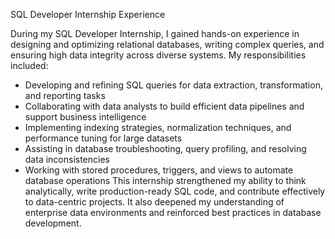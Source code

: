 SQL Developer Internship Experience

During my SQL Developer Internship, I gained hands-on experience in designing and optimizing relational databases, writing complex queries, and ensuring high data integrity across diverse systems. My responsibilities included:
- Developing and refining SQL queries for data extraction, transformation, and reporting tasks
- Collaborating with data analysts to build efficient data pipelines and support business intelligence
- Implementing indexing strategies, normalization techniques, and performance tuning for large datasets
- Assisting in database troubleshooting, query profiling, and resolving data inconsistencies
- Working with stored procedures, triggers, and views to automate database operations
This internship strengthened my ability to think analytically, write production-ready SQL code, and contribute effectively to data-centric projects. It also deepened my understanding of enterprise data environments and reinforced best practices in database development.
